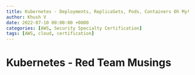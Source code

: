 ```yaml
---
title: Kubernetes - Deployments, ReplicaSets, Pods, Containers Oh My!
author: Khush V
date: 2022-07-10 00:00:00 +0000
categories: [AWS, Security Specialty Certification]
tags: [AWS, cloud, certification]
---
```


# Kubernetes - Red Team Musings


